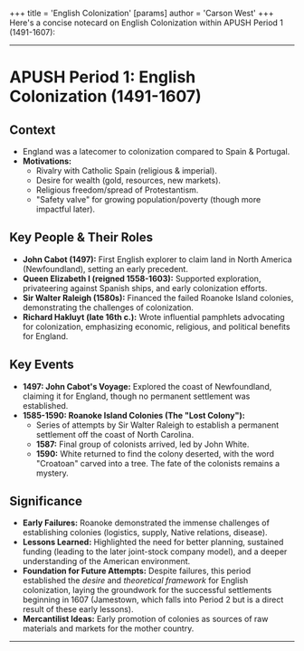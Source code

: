 +++
 title = 'English Colonization'
[params]
	author = 'Carson West'
+++
Here's a concise notecard on English Colonization within APUSH Period 1 (1491-1607):

---

# APUSH Period 1: English Colonization (1491-1607)

## Context
*   England was a latecomer to colonization compared to Spain & Portugal.
*   **Motivations:**
    *   Rivalry with Catholic Spain (religious & imperial).
    *   Desire for wealth (gold, resources, new markets).
    *   Religious freedom/spread of Protestantism.
    *   "Safety valve" for growing population/poverty (though more impactful later).

## Key People & Their Roles
*   **John Cabot (1497):** First English explorer to claim land in North America (Newfoundland), setting an early precedent.
*   **Queen Elizabeth I (reigned 1558-1603):** Supported exploration, privateering against Spanish ships, and early colonization efforts.
*   **Sir Walter Raleigh (1580s):** Financed the failed Roanoke Island colonies, demonstrating the challenges of colonization.
*   **Richard Hakluyt (late 16th c.):** Wrote influential pamphlets advocating for colonization, emphasizing economic, religious, and political benefits for England.

## Key Events
*   **1497: John Cabot's Voyage:** Explored the coast of Newfoundland, claiming it for England, though no permanent settlement was established.
*   **1585-1590: Roanoke Island Colonies (The "Lost Colony"):**
    *   Series of attempts by Sir Walter Raleigh to establish a permanent settlement off the coast of North Carolina.
    *   **1587:** Final group of colonists arrived, led by John White.
    *   **1590:** White returned to find the colony deserted, with the word "Croatoan" carved into a tree. The fate of the colonists remains a mystery.

## Significance
*   **Early Failures:** Roanoke demonstrated the immense challenges of establishing colonies (logistics, supply, Native relations, disease).
*   **Lessons Learned:** Highlighted the need for better planning, sustained funding (leading to the later joint-stock company model), and a deeper understanding of the American environment.
*   **Foundation for Future Attempts:** Despite failures, this period established the *desire* and *theoretical framework* for English colonization, laying the groundwork for the successful settlements beginning in 1607 (Jamestown, which falls into Period 2 but is a direct result of these early lessons).
*   **Mercantilist Ideas:** Early promotion of colonies as sources of raw materials and markets for the mother country.

---